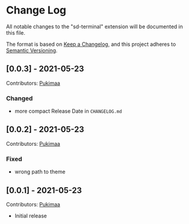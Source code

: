 # Change Log
All notable changes to the "sd-terminal" extension will be documented in this file.

The format is based on [Keep a Changelog](https://keepachangelog.com/en/1.0.0/),
and this project adheres to [Semantic Versioning](https://semver.org/spec/v2.0.0.html).

## [0.0.3] - 2021-05-23
Contributors: [Pukimaa](https://github.com/Pukimaa)
### Changed
- more compact Release Date in `CHANGELOG.md`

## [0.0.2] - 2021-05-23
Contributors: [Pukimaa](https://github.com/Pukimaa)
### Fixed
- wrong path to theme

## [0.0.1] - 2021-05-23
Contributors: [Pukimaa](https://github.com/Pukimaa)
- Initial release
